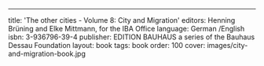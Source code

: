 ---
title: 'The other cities - Volume 8: City and Migration'
editors: Henning Brüning and Elke Mittmann, for the IBA Office 
language: German /English
isbn: 3-936796-39-4
publisher: EDITION BAUHAUS a series of the Bauhaus Dessau Foundation
layout: book
tags: book
order: 100
cover: images/city-and-migration-book.jpg
